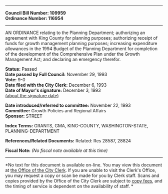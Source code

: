 * * * * *  
  
**Council Bill Number: [](#h0)[](#h2)109959**   
**Ordinance Number: 116954**  
  
* * * * *  
  
AN ORDINANCE relating to the Planning Department; authorizing an agreement with King County for planning purposes; authorizing receipt of funds for growth management planning purposes; increasing expenditure allowances in the 1994 Budget of the Planning Department for completion of the development of the Comprehensive Plan under the Growth Management Act; and declaring an emergency therefor.  
  
**Status:** Passed   
**Date passed by Full Council:** November 29, 1993   
**Vote:** 9-0   
**Date filed with the City Clerk:** December 6, 1993   
**Date of Mayor's signature:** December 3, 1993   
[(about the signature date)](/~public/approvaldate.htm)   
  
  
**Date introduced/referred to committee:** November 22, 1993   
**Committee:** Growth Policies and Regional Affairs   
**Sponsor:** STREET   
  
**Index Terms:** GRANTS, GMA, KING-COUNTY, WASHINGTON-STATE, PLANNING-DEPARTMENT  
  
**References/Related Documents:** Related: Res 28587, 28824  
  
**Fiscal Note:** *(No fiscal note available at this time)*  
  
* * * * *  
  
*No text for this document is available on-line. You may view this document at [the Office of the City Clerk](http://www.seattle.gov/leg/clerk/contactUs.htm). If you are unable to visit the Clerk's Office, you may request a copy or scan be made for you by Clerk staff. Scans and copies provided by the Office of the City Clerk are subject to [copy fees](http://clerk.seattle.gov/~public/clerkfees.htm), and the timing of service is dependent on the availability of staff. *  
  
  
